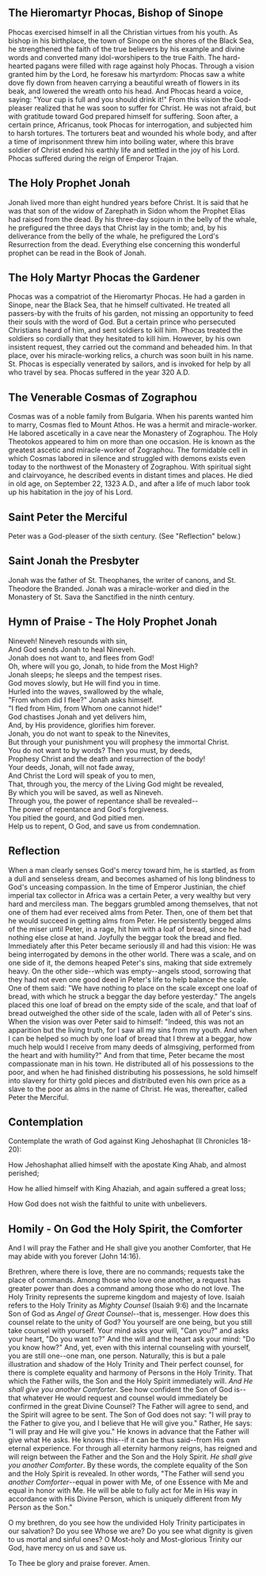 ## The Hieromartyr Phocas, Bishop of Sinope

Phocas exercised himself in all the Christian virtues from his youth. As bishop in his birthplace, the town of Sinope on the shores of the Black Sea, he strengthened the faith of the true believers by his example and divine words and converted many idol-worshipers to the true Faith. The hard-hearted pagans were filled with rage against holy Phocas. Through a vision granted him by the Lord, he foresaw his martyrdom: Phocas saw a white dove fly down from heaven carrying a beautiful wreath of flowers in its beak, and lowered the wreath onto his head. And Phocas heard a voice, saying: "Your cup is full and you should drink it!" From this vision the God-pleaser realized that he was soon to suffer for Christ. He was not afraid, but with gratitude toward God prepared himself for suffering. Soon after, a certain prince, Africanus, took Phocas for interrogation, and subjected him to harsh tortures. The torturers beat and wounded his whole body, and after a time of imprisonment threw him into boiling water, where this brave soldier of Christ ended his earthly life and settled in the joy of his Lord. Phocas suffered during the reign of Emperor Trajan.


## The Holy Prophet Jonah

Jonah lived more than eight hundred years before Christ. It is said that he was that son of the widow of Zarephath in Sidon whom the Prophet Elias had raised from the dead. By his three-day sojourn in the belly of the whale, he prefigured the three days that Christ lay in the tomb; and, by his deliverance from the belly of the whale, he prefigured the Lord's Resurrection from the dead. Everything else concerning this wonderful prophet can be read in the Book of Jonah.


## The Holy Martyr Phocas the Gardener

Phocas was a compatriot of the Hieromartyr Phocas. He had a garden in Sinope, near the Black Sea, that he himself cultivated. He treated all passers-by with the fruits of his garden, not missing an opportunity to feed their souls with the word of God. But a certain prince who persecuted Christians heard of him, and sent soldiers to kill him. Phocas treated the soldiers so cordially that they hesitated to kill him. However, by his own insistent request, they carried out the command and beheaded him. In that place, over his miracle-working relics, a church was soon built in his name. St. Phocas is especially venerated by sailors, and is invoked for help by all who travel by sea. Phocas suffered in the year 320 A.D.


## The Venerable Cosmas of Zographou

Cosmas was of a noble family from Bulgaria. When his parents wanted him to marry, Cosmas fled to Mount Athos. He was a hermit and miracle-worker. He labored ascetically in a cave near the Monastery of Zographou. The Holy Theotokos appeared to him on more than one occasion. He is known as the greatest ascetic and miracle-worker of Zographou. The formidable cell in which Cosmas labored in silence and struggled with demons exists even today to the northwest of the Monastery of Zographou. With spiritual sight and clairvoyance, he described events in distant times and places. He died in old age, on September 22, 1323 A.D., and after a life of much labor took up his habitation in the joy of his Lord.


## Saint Peter the Merciful

Peter was a God-pleaser of the sixth century. (See "Reflection" below.) 


## Saint Jonah the Presbyter

Jonah was the father of St. Theophanes, the writer of canons, and St. Theodore the Branded. Jonah was a miracle-worker and died in the Monastery of St. Sava the Sanctified in the ninth century.


## Hymn of Praise - The Holy Prophet Jonah

Nineveh! Nineveh resounds with sin,  
And God sends Jonah to heal Nineveh.  
Jonah does not want to, and flees from God!  
Oh, where will you go, Jonah, to hide from the Most High?  
Jonah sleeps; he sleeps and the tempest rises.  
God moves slowly, but He will find you in time.  
Hurled into the waves, swallowed by the whale,  
"From whom did I flee?" Jonah asks himself.  
"I fled from Him, from Whom one cannot hide!"  
God chastises Jonah and yet delivers him,  
And, by His providence, glorifies him forever.  
Jonah, you do not want to speak to the Ninevites,  
But through your punishment you will prophesy the immortal Christ.  
You do not want to by words? Then you must, by deeds,  
Prophesy Christ and the death and resurrection of the body!  
Your deeds, Jonah, will not fade away,  
And Christ the Lord will speak of you to men,  
That, through you, the mercy of the Living God might be revealed,  
By which you will be saved, as well as Nineveh.  
Through you, the power of repentance shall be revealed--  
The power of repentance and God's forgiveness.  
You pitied the gourd, and God pitied men.  
Help us to repent, O God, and save us from condemnation.


## Reflection

When a man clearly senses God's mercy toward him, he is startled, as from a dull and senseless dream, and becomes ashamed of his long blindness to God's unceasing compassion. In the time of Emperor Justinian, the chief imperial tax collector in Africa was a certain Peter, a very wealthy but very hard and merciless man. The beggars grumbled among themselves, that not one of them had ever received alms from Peter. Then, one of them bet that he would succeed in getting alms from Peter. He persistently begged alms of the miser until Peter, in a rage, hit him with a loaf of bread, since he had nothing else close at hand. Joyfully the beggar took the bread and fled. Immediately after this Peter became seriously ill and had this vision: He was being interrogated by demons in the other world. There was a scale, and on one side of it, the demons heaped Peter's sins, making that side extremely heavy. On the other side--which was empty--angels stood, sorrowing that they had not even one good deed in Peter's life to help balance the scale. One of them said: "We have nothing to place on the scale except one loaf of bread, with which he struck a beggar the day before yesterday." The angels placed this one loaf of bread on the empty side of the scale, and that loaf of bread outweighed the other side of the scale, laden with all of Peter's sins. When the vision was over Peter said to himself: "Indeed, this was not an apparition but the living truth, for I saw all my sins from my youth. And when I can be helped so much by one loaf of bread that I threw at a beggar, how much help would I receive from many deeds of almsgiving, performed from the heart and with humility?" And from that time, Peter became the most compassionate man in his town. He distributed all of his possessions to the poor, and when he had finished distributing his possessions, he sold himself into slavery for thirty gold pieces and distributed even his own price as a slave to the poor as alms in the name of Christ. He was, thereafter, called Peter the Merciful.


## Contemplation

Contemplate the wrath of God against King Jehoshaphat (II Chronicles 18-20):

How Jehoshaphat allied himself with the apostate King Ahab, and almost perished;

How he allied himself with King Ahaziah, and again suffered a great loss;

How God does not wish the faithful to unite with unbelievers.


## Homily - On God the Holy Spirit, the Comforter

And I will pray the Father and He shall give you another Comforter, that He may abide with you forever (John 14:16).

Brethren, where there is love, there are no commands; requests take the place of commands. Among those who love one another, a request has greater power than does a command among those who do not love. The Holy Trinity represents the supreme kingdom and majesty of love. Isaiah refers to the Holy Trinity as *Mighty Counsel* (Isaiah 9:6) and the Incarnate Son of God as *Angel of Great Counsel*--that is, messenger. How does this counsel relate to the unity of God? You yourself are one being, but you still take counsel with yourself. Your mind asks your will, "Can you?" and asks your heart, "Do you want to?" And the will and the heart ask your mind: "Do you know how?" And, yet, even with this internal counseling with yourself, you are still one--one man, one person. Naturally, this is but a pale illustration and shadow of the Holy Trinity and Their perfect counsel, for there is complete equality and harmony of Persons in the Holy Trinity. That which the Father wills, the Son and the Holy Spirit immediately will. *And He shall give you another Comforter*. See how confident the Son of God is--that whatever He would request and counsel would immediately be confirmed in the great Divine Counsel? The Father will agree to send, and the Spirit will agree to be sent. The Son of God does not say: "I will pray to the Father to give you, and I believe that He will give you." Rather, He says: "I will pray and He will give you." He knows in advance that the Father will give what He asks. He knows this--if it can be thus said--from His own eternal experience. For through all eternity harmony reigns, has reigned and will reign between the Father and the Son and the Holy Spirit. *He shall give you another Comforter*. By these words, the complete equality of the Son and the Holy Spirit is revealed. In other words, "The Father will send you *another Comforter*--equal in power with Me, of one Essence with Me and equal in honor with Me. He will be able to fully act for Me in His way in accordance with His Divine Person, which is uniquely different from My Person as the Son."

O my brethren, do you see how the undivided Holy Trinity participates in our salvation? Do you see Whose we are? Do you see what dignity is given to us mortal and sinful ones? O Most-holy and Most-glorious Trinity our God, have mercy on us and save us.

To Thee be glory and praise forever. Amen.
